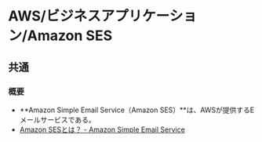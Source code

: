 # AWS/ビジネスアプリケーション/Amazon SES

## 共通

### 概要

- **Amazon Simple Email Service（Amazon SES）**は、AWSが提供するEメールサービスである。
- [Amazon SESとは？ - Amazon Simple Email Service](https://docs.aws.amazon.com/ja_jp/ses/latest/dg/Welcome.html)
